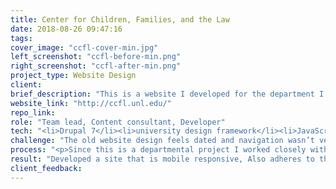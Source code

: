 ```yaml
---
title: Center for Children, Families, and the Law
date: 2018-08-26 09:47:16
tags:
cover_image: "ccfl-cover-min.jpg"
left_screenshot: "ccfl-before-min.png"
right_screenshot: "ccfl-after-min.png"
project_type: Website Design
client:
brief_description: "This is a website I developed for the department I worked in." 
website_link: "http://ccfl.unl.edu/"
repo_link:
role: "Team lead, Content consultant, Developer"
tech: "<li>Drupal 7</li><li>university design framework</li><li>JavaScript</li><li>SCSS</li><li>HTML</li><li>Twig</li>"
challenge: "The old website design feels dated and navigation wasn’t very user friendly. It was difficult to navigate and locate information. The site was in need of a complete redesign and move to the university’s Drupal system." 
process: "<p>Since this is a departmental project I worked closely with the department’s director, various project directors, and a graphic designer in the department. I hold frequent meetings with various stakeholders and gathered requirements and feedback about the existing site. Existing content was inventoried and old and unnecessary content was removed. I lead the conversations surrounding the purpose of the site and branding and proposed a new look, content and marketing strategy which was well received. I also created a more intuitive information architecture based off on the content strategy and the team’s discussions.</p><p>Working with the university’s custom framework, I designed and developed custom layouts and components inside of Drupal. I also wrote custom JS widgets using vanilla JavaScript. and one such example is an accessible accordion which is implemented using AMD.</p><p>I also incorporated inclusive design and principles and UX best practices to elevate the site from good to better.</p>"
result: "Developed a site that is mobile responsive, Also adheres to the organization’s branding guidelines and WCAG 2.0 AA web accessibility standards. On the backend, I created many templated custom content types to help ease site maintenance by content editors and allow dynamic content aggregation and display though complex views. The department director was very pleased with the fresh look and the much improved site navigation."
client_feedback:
---
```


